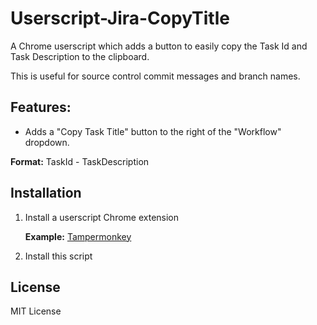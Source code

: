 # Userscript-Jira-CopyTitle
A Chrome userscript which adds a button to easily copy the Task Id and Task Description to the clipboard.

This is useful for source control commit messages and branch names.


## Features:

* Adds a "Copy Task Title" button to the right of the "Workflow" dropdown.

**Format:** TaskId - TaskDescription

## Installation

1. Install a userscript Chrome extension

    **Example:** [Tampermonkey](https://chrome.google.com/webstore/detail/tampermonkey/dhdgffkkebhmkfjojejmpbldmpobfkfo)

2. Install this script


## License

MIT License
